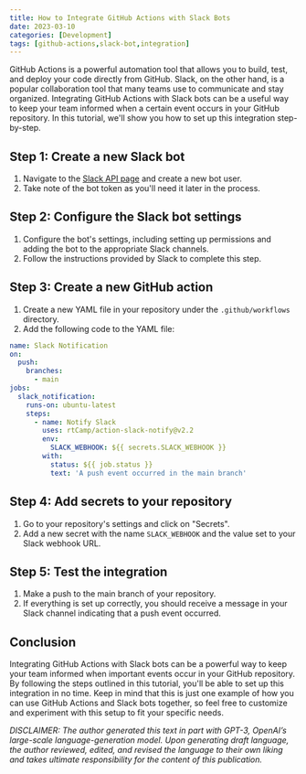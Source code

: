 ```yaml
---
title: How to Integrate GitHub Actions with Slack Bots
date: 2023-03-10
categories: [Development]
tags: [github-actions,slack-bot,integration]
---
```


GitHub Actions is a powerful automation tool that allows you to build, test, and deploy your code directly from GitHub. Slack, on the other hand, is a popular collaboration tool that many teams use to communicate and stay organized. Integrating GitHub Actions with Slack bots can be a useful way to keep your team informed when a certain event occurs in your GitHub repository. In this tutorial, we'll show you how to set up this integration step-by-step.

## Step 1: Create a new Slack bot

1. Navigate to the [Slack API page](https://api.slack.com/apps) and create a new bot user.
2. Take note of the bot token as you'll need it later in the process.

## Step 2: Configure the Slack bot settings

1. Configure the bot's settings, including setting up permissions and adding the bot to the appropriate Slack channels.
2. Follow the instructions provided by Slack to complete this step.

## Step 3: Create a new GitHub action

1. Create a new YAML file in your repository under the `.github/workflows` directory.
2. Add the following code to the YAML file:

```yaml
name: Slack Notification
on:
  push:
    branches:
      - main
jobs:
  slack_notification:
    runs-on: ubuntu-latest
    steps:
      - name: Notify Slack
        uses: rtCamp/action-slack-notify@v2.2
        env:
          SLACK_WEBHOOK: ${{ secrets.SLACK_WEBHOOK }}
        with:
          status: ${{ job.status }}
          text: 'A push event occurred in the main branch'

```

## Step 4: Add secrets to your repository

1. Go to your repository's settings and click on "Secrets".
2. Add a new secret with the name `SLACK_WEBHOOK` and the value set to your Slack webhook URL.

## Step 5: Test the integration

1. Make a push to the main branch of your repository.
2. If everything is set up correctly, you should receive a message in your Slack channel indicating that a push event occurred.

## Conclusion

Integrating GitHub Actions with Slack bots can be a powerful way to keep your team informed when important events occur in your GitHub repository. By following the steps outlined in this tutorial, you'll be able to set up this integration in no time. Keep in mind that this is just one example of how you can use GitHub Actions and Slack bots together, so feel free to customize and experiment with this setup to fit your specific needs.



_DISCLAIMER: The author generated this text in part with GPT-3, OpenAI’s large-scale language-generation model. Upon generating draft language, the author reviewed, edited, and revised the language to their own liking and takes ultimate responsibility for the content of this publication._